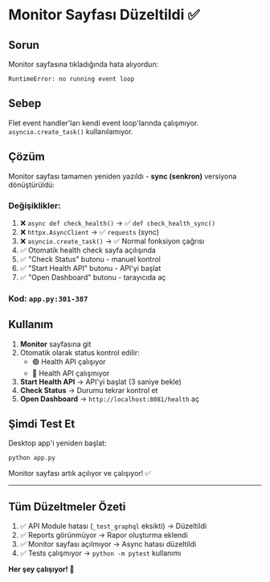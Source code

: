 # Monitor Sayfası Düzeltildi ✅

## Sorun

Monitor sayfasına tıkladığında hata alıyordun:

```
RuntimeError: no running event loop
```

## Sebep

Flet event handler'ları kendi event loop'larında çalışmıyor. `asyncio.create_task()` kullanılamıyor.

## Çözüm

Monitor sayfası tamamen yeniden yazıldı - **sync (senkron)** versiyona dönüştürüldü:

### Değişiklikler:

1. ❌ `async def check_health()` → ✅ `def check_health_sync()`
2. ❌ `httpx.AsyncClient` → ✅ `requests` (sync)
3. ❌ `asyncio.create_task()` → ✅ Normal fonksiyon çağrısı
4. ✅ Otomatik health check sayfa açılışında
5. ✅ "Check Status" butonu - manuel kontrol
6. ✅ "Start Health API" butonu - API'yi başlat
7. ✅ "Open Dashboard" butonu - tarayıcıda aç

### Kod: `app.py:301-387`

## Kullanım

1. **Monitor** sayfasına git
2. Otomatik olarak status kontrol edilir:
   - 🟢 Health API çalışıyor
   - 🔴 Health API çalışmıyor
3. **Start Health API** → API'yi başlat (3 saniye bekle)
4. **Check Status** → Durumu tekrar kontrol et
5. **Open Dashboard** → `http://localhost:8081/health` aç

## Şimdi Test Et

Desktop app'i yeniden başlat:

```bash
python app.py
```

Monitor sayfası artık açılıyor ve çalışıyor! ✅

---

## Tüm Düzeltmeler Özeti

1. ✅ API Module hatası (`_test_graphql` eksikti) → Düzeltildi
2. ✅ Reports görünmüyor → Rapor oluşturma eklendi
3. ✅ Monitor sayfası açılmıyor → Async hatası düzeltildi
4. ✅ Tests çalışmıyor → `python -m pytest` kullanımı

**Her şey çalışıyor! 🎉**
